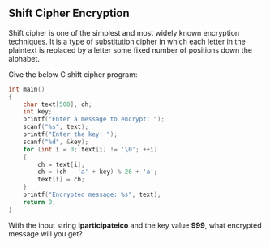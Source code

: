 ## Shift Cipher Encryption  

Shift cipher is one of the simplest and most widely known encryption techniques. It is a type of substitution cipher in which each letter in the plaintext is replaced by a letter some fixed number of positions down the alphabet.  

Give the below C shift cipher program:  

```c
int main()  
{  
    char text[500], ch;  
    int key;  
    printf("Enter a message to encrypt: ");  
    scanf("%s", text);  
    printf("Enter the key: ");  
    scanf("%d", &key);  
    for (int i = 0; text[i] != '\0'; ++i)  
    {  
        ch = text[i];  
        ch = (ch - 'a' + key) % 26 + 'a';  
        text[i] = ch;  
    }  
    printf("Encrypted message: %s", text);  
    return 0;  
}  
```

With the input string **iparticipateico** and the key value **999**, what encrypted message will you get?  
